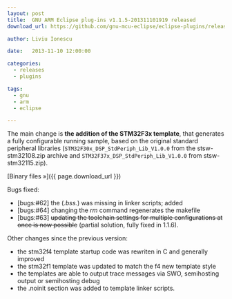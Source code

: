 ```yaml
---
layout: post
title:  GNU ARM Eclipse plug-ins v1.1.5-201311101919 released
download_url: https://github.com/gnu-mcu-eclipse/eclipse-plugins/releases/tag/v1.1.5-201311101919

author: Liviu Ionescu

date:   2013-11-10 12:00:00

categories:
  - releases
  - plugins

tags:
  - gnu
  - arm
  - eclipse

---
```


The main change is **the addition of the STM32F3x template**, that generates a fully configurable running sample, based on the original standard peripheral libraries (`STM32F30x_DSP_StdPeriph_Lib_V1.0.0` from the stsw-stm32108.zip archive and `STM32F37x_DSP_StdPeriph_Lib_V1.0.0` from stsw-stm32115.zip).

[Binary files »]({{ page.download_url }})

Bugs fixed:

- [bugs:#62] the (*.bss.*) was missing in linker scripts; added
- [bugs:#64] changing the _rm_ command regenerates the makefile
- [bugs:#63] ~~updating the toolchain settings for multiple configurations at once is now possible~~ (partial solution, fully fixed in 1.1.6).

Other changes since the previous version:

- the stm32f4 template startup code was rewriten in C and generally improved
- the stm32f1 template was updated to match the f4 new template style
- the templates are able to output trace messages via SWO, semihosting output or semihosting debug
- the .noinit section was added to template linker scripts.

